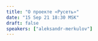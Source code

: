 ```yaml
---
title: "О проекте «Русеть»"
date: "15 Sep 21 18:30 MSK"
draft: false
speakers: ["aleksandr-merkulov"]
---
```

